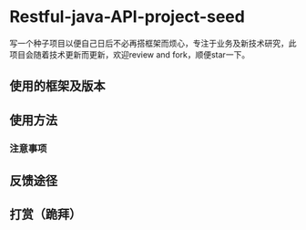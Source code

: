 # Restful-java-API-project-seed
写一个种子项目以便自己日后不必再搭框架而烦心，专注于业务及新技术研究，此项目会随着技术更新而更新，欢迎review and fork，顺便star一下。
## 使用的框架及版本

## 使用方法



### 注意事项

## 反馈途径


## 打赏（跪拜）
